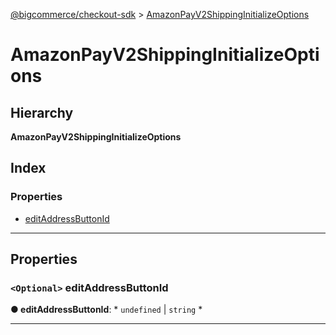 [@bigcommerce/checkout-sdk](../README.md) > [AmazonPayV2ShippingInitializeOptions](../interfaces/amazonpayv2shippinginitializeoptions.md)

# AmazonPayV2ShippingInitializeOptions

## Hierarchy

**AmazonPayV2ShippingInitializeOptions**

## Index

### Properties

* [editAddressButtonId](amazonpayv2shippinginitializeoptions.md#editaddressbuttonid)

---

## Properties

<a id="editaddressbuttonid"></a>

### `<Optional>` editAddressButtonId

**● editAddressButtonId**: * `undefined` &#124; `string`
*

___

